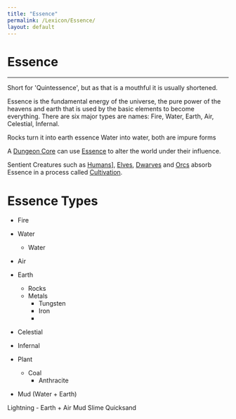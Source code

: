 ```yaml
---
title: "Essence"
permalink: /Lexicon/Essence/
layout: default
---
```

# Essence
---
Short for 'Quintessence', but as that is a mouthful it is usually shortened.

Essence is the fundamental energy of the universe, the pure power of the heavens and earth that is used by the basic elements to become everything. There are six major types are names: Fire, Water, Earth, Air, Celestial, Infernal.

Rocks turn it into earth essence
Water into water, both are impure forms

A [Dungeon Core](DungeonCore.md) can use [Essence](Essence.md) to alter the world under their influence. 

Sentient Creatures such as [Humans](Humans.md)], [Elves](Elves.md), [Dwarves](Dwarves.md) and [Orcs](Orcs.md) absorb Essence in a process called [Cultivation](Cultivation.md).

# Essence Types
- Fire

- Water
	- Water
- Air
- Earth
	- Rocks
	- Metals
		- Tungsten
		- Iron
		- 
- Celestial
- Infernal



- Plant
	- Coal
		- Anthracite
- Mud (Water + Earth)

Lightning - Earth + Air
Mud
Slime
Quicksand